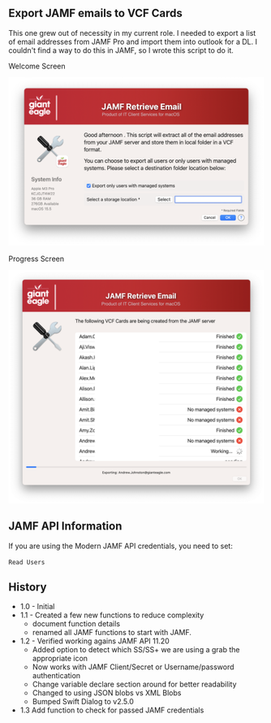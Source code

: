 ## Export JAMF emails to VCF Cards

This one grew out of necessity in my current role. I needed to export a list of email addresses from JAMF Pro and import them into outlook for a DL. I couldn't find a way to do this in JAMF, so I wrote this script to do it.

Welcome Screen

![](./BackupJAMFEmailAddress-Welcome.png)

Progress Screen

![](./BackupJAMFEmailAddress-Progress.png)

## JAMF API Information ##

If you are using the Modern JAMF API credentials, you need to set:

```Read Users```

## History ##

- 1.0 - Initial
- 1.1 - Created a few new functions to reduce complexity
    - document function details
    - renamed all JAMF functions to start with JAMF.
- 1.2 - Verified working agains JAMF API 11.20
    - Added option to detect which SS/SS+ we are using a grab the appropriate icon
    - Now works with JAMF Client/Secret or Username/password authentication
    - Change variable declare section around for better readability
    - Changed to using JSON blobs vs XML Blobs
    - Bumped Swift Dialog to v2.5.0
- 1.3   Add function to check for passed JAMF credentials

